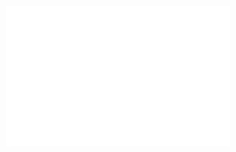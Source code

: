 <a href="#" target="_blank">
  <img src="https://github.com/lvsgit/lvsgit/blob/main/style.svg" width="1200" alt="Click to  see the source"/>
  
</a>
